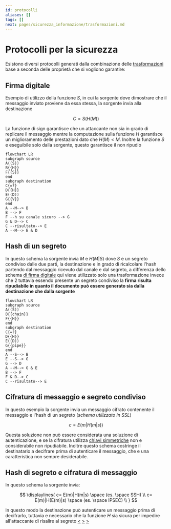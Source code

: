 ```yaml
---
id: protocolli
aliases: []
tags: []
next: pages/sicurezza_informazione/trasformazioni.md
---
```


# Protocolli per la sicurezza

Esistono diversi protocolli generati dalla combinazione delle [trasformazioni](pages/sicurezza_informazione/trasformazioni.md) base a seconda delle proprietà che si vogliono garantire:

## Firma digitale

Esempio di utilizzo della funzione $S$, in cui la sorgente deve dimostrare che il messaggio inviato proviene da essa stessa, la sorgente invia alla destinazione

$$C = S(H(M))$$

La funzione di sign garantisce che un attaccante non sia in grado di replicare il messaggio mentre la computazione sulla funzione $H$ garantisce un miglioramento delle prestazioni dato che $H(M) \lt M$. Inoltre la funzione $S$ e eseguibile solo dalla sorgente, questo garantisce il non ripudio

```mermaid
flowchart LR
subgraph source
A((S))
B{{H}}
F{{S}}
end
subgraph destination
C{=?}
D{{H}}
E((D))
G{{V}}
end
A --M--> B
B --> F
F --h su canale sicuro --> G
G & D--> C
C --risultato--> E
A --M--> E & D
```

## Hash di un segreto

In questo schema la sorgente invia $M$ e $H(M|S)$ dove $S$ e un segreto condiviso dalle due parti, la destinazione e in grado di ricalcolare l'hash partendo dal messaggio ricevuto dal canale e dal segreto, a differenza dello schema [di firma digitale](#SCHEMA%20FIRMA%20DIGITALE) qui viene utilizzato solo una trasformazione invece che 2 tuttavia essendo presente un segreto condiviso la **firma risulta ripudiabile in quanto il documento può essere generato sia dalla destinazione che dalla sorgente**

```mermaid
flowchart LR
subgraph source
A((S))
B{{chain}}
F{{H}}
end
subgraph destination
C{=?}
D{{H}}
E((D))
G{{pipe}}
end
A --S--> B
E --S--> G
G --> D
A --M--> G & E
B --> F
F & D--> C
C --risultato--> E
```

## Cifratura di messaggio e segreto condiviso

In questo esempio la sorgente invia un messaggio cifrato contenente il messaggio e l'hash di un segreto (*schema utilizzato in SSL*)

$$
c = E(m|H(m|s))
$$

Questa soluzione non può essere considerata una soluzione di autenticazione, e se la cifratura utilizza [chiavi simmetriche](pages/sicurezza_informazione/chiavi.md) non e considerabile non ripudiabile.
Inoltre questo schema costringe il destinatario a decifrare prima di autenticare il messaggio, che e una caratteristica non sempre desiderabile.

## Hash di segreto e cifratura di messaggio

In questo schema la sorgente invia:

$$
\displaylines{
c= E(m)|H(m|s) \space (es. \space SSH) \\
c= E(m)|H(E(m)|s) \space (es. \space IPSEC) \\
}
$$

In questo modo la destinazione può autenticare un messaggio prima di decifrarlo, tuttavia e necessario che la funzione $H$ sia sicura per impedire all'attaccante di risalire al segreto
[<](pages/sicurezza_informazione/key_management.md) [>](pages/sicurezza_informazione/ipsec.md) [>](pages/sicurezza_informazione/trasformazioni.md)

